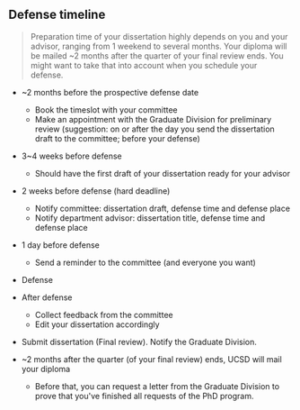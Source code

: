## Defense timeline
> Preparation time of your dissertation highly depends on you and your advisor, ranging from 1 weekend to several months.
> Your diploma will be mailed ~2 months after the quarter of your final review ends. You might want to take that into account when you schedule your defense.

* ~2 months before the prospective defense date
  * Book the timeslot with your committee
  * Make an appointment with the Graduate Division for preliminary review (suggestion: on or after the day you send the dissertation draft to the committee; before your defense)

* 3~4 weeks before defense
  * Should have the first draft of your dissertation ready for your advisor

* 2 weeks before defense (hard deadline)
  * Notify committee: dissertation draft, defense time and defense place
  * Notify department advisor: dissertation title, defense time and defense place

* 1 day before defense
  * Send a reminder to the committee (and everyone you want)

* Defense

* After defense
  * Collect feedback from the committee
  * Edit your dissertation accordingly

* Submit dissertation (Final review). Notify the Graduate Division.

* ~2 months after the quarter (of your final review) ends, UCSD will mail your diploma
  * Before that, you can request a letter from the Graduate Division to prove that you've finished all requests of the PhD program.
